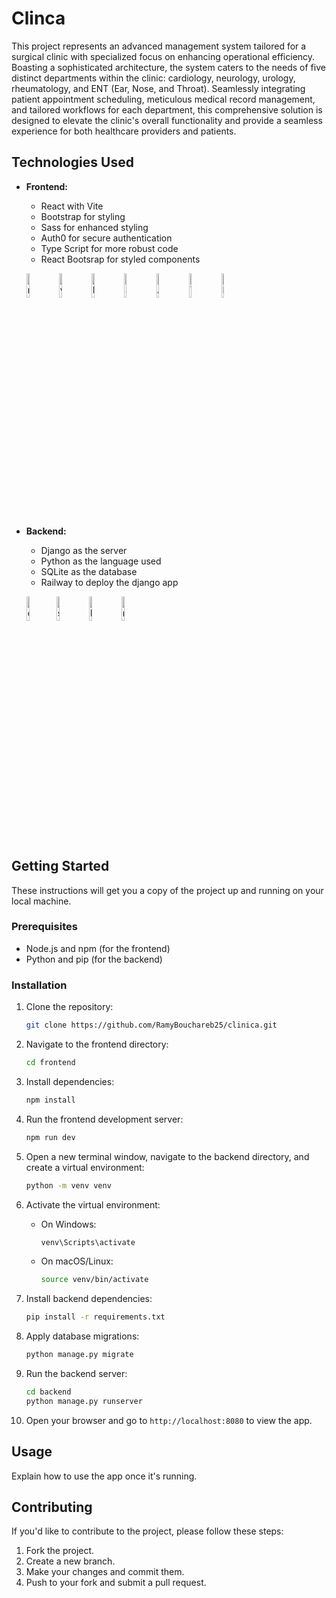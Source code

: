 
# Clinca


This project represents an advanced management system tailored for a surgical clinic with specialized focus on enhancing operational efficiency. Boasting a sophisticated architecture, the system caters to the needs of five distinct departments within the clinic: cardiology, neurology, urology, rheumatology, and ENT (Ear, Nose, and Throat). Seamlessly integrating patient appointment scheduling, meticulous medical record management, and tailored workflows for each department, this comprehensive solution is designed to elevate the clinic's overall functionality and provide a seamless experience for both healthcare providers and patients.


## Technologies Used

- **Frontend:**
  - React with Vite
  - Bootstrap for styling
  - Sass for enhanced styling
  - Auth0 for secure authentication
  - Type Script for more robust code
  - React Bootsrap for styled components

  <img src="https://upload.wikimedia.org/wikipedia/commons/thumb/a/a7/React-icon.svg/2300px-React-icon.svg.png" alt="react" width="10%"> <img src="https://vitejs.dev/logo-with-shadow.png" alt="vite" width="10%"> <img src="https://getbootstrap.com/docs/5.0/assets/brand/bootstrap-logo.svg" alt="Bootstrap" width="10%"> <img src="https://sass-lang.com/assets/img/styleguide/seal-color.png" alt="Sass" width="10%"> <img src="https://cdn.freebiesupply.com/logos/large/2x/auth0-logo-png-transparent.png" alt="Auth0" width="10%"> <img src="https://encrypted-tbn0.gstatic.com/images?q=tbn:ANd9GcSxVoR1RTXjfthNkz2h5asySeOZIijCLDDI4Xth0JoW9w&s" alt="TypeScript" width="10%"> <img src="https://encrypted-tbn0.gstatic.com/images?q=tbn:ANd9GcQLAfkRRnU5vmZJvedYJP3bqZ4ydbM9rh3mnLQjswjCVA&s" alt="React-bootstrap" width="10%">

- **Backend:**
  - Django as the server
  - Python as the language used
  - SQLite as the database
  - Railway to deploy the django app
    
  <img src="https://www.djangoproject.com/m/img/logos/django-logo-negative.png" alt="django" width="10%"><img src="https://sqlite.org/forum/logo?id=603c155e" alt="sqlite" width="10%"> <img src="https://upload.wikimedia.org/wikipedia/commons/thumb/c/c3/Python-logo-notext.svg/1869px-Python-logo-notext.svg.png" alt="Python" width="10%"> <img src="https://railway.app/brand/logo-dark.svg" alt="railway" width="10%">
  

## Getting Started

These instructions will get you a copy of the project up and running on your local machine.

### Prerequisites

- Node.js and npm (for the frontend)
- Python and pip (for the backend)

### Installation

1. Clone the repository:
   ```bash
   git clone https://github.com/RamyBouchareb25/clinica.git
   ```

2. Navigate to the frontend directory:
   ```bash
   cd frontend
   ```

3. Install dependencies:
   ```bash
   npm install
   ```

4. Run the frontend development server:
   ```bash
   npm run dev
   ```

5. Open a new terminal window, navigate to the backend directory, and create a virtual environment:
   ```bash
   python -m venv venv
   ```

6. Activate the virtual environment:
   - On Windows:
     ```bash
     venv\Scripts\activate
     ```
   - On macOS/Linux:
     ```bash
     source venv/bin/activate
     ```

7. Install backend dependencies:
   ```bash
   pip install -r requirements.txt
   ```

8. Apply database migrations:
   ```bash
   python manage.py migrate
   ```

9. Run the backend server:
   ```bash
   cd backend
   python manage.py runserver
   ```

10. Open your browser and go to `http://localhost:8080` to view the app.

## Usage

Explain how to use the app once it's running.

## Contributing

If you'd like to contribute to the project, please follow these steps:

1. Fork the project.
2. Create a new branch.
3. Make your changes and commit them.
4. Push to your fork and submit a pull request.
